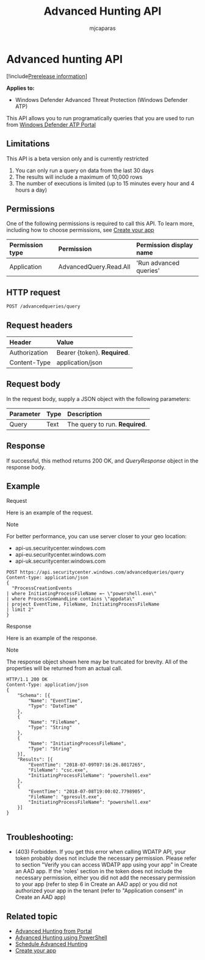 ﻿---
title: Advanced Hunting API
description: Use this API to run advanced queries
keywords: apis, supported apis, advanced hunting, query
search.product: eADQiWindows 10XVcnh
ms.prod: w10
ms.mktglfcycl: deploy
ms.sitesec: library
ms.pagetype: security
ms.author: macapara
author: mjcaparas
ms.localizationpriority: medium
ms.date: 12/08/2017
---

# Advanced hunting API

[!include[Prerelease information](prerelease.md)]

**Applies to:**

- Windows Defender Advanced Threat Protection (Windows Defender ATP)

This API allows you to run programatically queries that you are used to run from [Windows Defender ATP Portal](https://securitycenter.windows.com/hunting)


## Limitations
This API is a beta version only and is currently restricted
1. ​You can only run a query on data from the last 30 days
2. The results will include a maximum of 10,000 rows
3. The nu​mber of executions is limited​ (up to 15 minutes every hour and 4 hours a day)

## Permissions
One of the following permissions is required to call this API. To learn more, including how to choose permissions, see [Create your app](exposed-apis-windows-defender-advanced-threat-protection-new.md#create-an-app)

Permission type |	Permission	|	Permission display name
:---|:---|:---
Application |	AdvancedQuery.Read.All |	'Run advanced queries'

## HTTP request
```
POST /advancedqueries/query
```

## Request headers

Header | Value 
:---|:---
Authorization | Bearer {token}. **Required**.
Content-Type	| application/json

## Request body
In the request body, supply a JSON object with the following parameters:

Parameter |	Type	| Description
:---|:---|:---
Query |	Text |	The query to run. **Required**.

## Response
If successful, this method returns 200 OK, and _QueryResponse_ object in the response body.


## Example

Request

Here is an example of the request.

>[!NOTE]
>For better performance, you can use server closer to your geo location:
> - api-us.securitycenter.windows.com
> - api-eu.securitycenter.windows.com
> - api-uk.securitycenter.windows.com

```
POST https://api.securitycenter.windows.com/advancedqueries/query
Content-type: application/json
{
  "ProcessCreationEvents  
| where InitiatingProcessFileName =~ \"powershell.exe\"
| where ProcessCommandLine contains \"appdata\"
| project EventTime, FileName, InitiatingProcessFileName 
| limit 2"​
}
```

Response

Here is an example of the response.

>[!NOTE]
>The response object shown here may be truncated for brevity. All of the properties will be returned from an actual call.

```
HTTP/1.1 200 OK
Content-Type: application/json​
{
	"Schema": [{
		"Name": "EventTime",
		"Type": "DateTime"
	},
	{
		"Name": "FileName",
		"Type": "String"
	},
	{
		"Name": "InitiatingProcessFileName",
		"Type": "String"
	}],
	"Results": [{
		"EventTime": "2018-07-09T07:16:26.8017265",
		"FileName": "csc.exe",
		"InitiatingProcessFileName": "powershell.exe"
	},
	{
		"EventTime": "2018-07-08T19:00:02.7798905",
		"FileName": "gpresult.exe",
		"InitiatingProcessFileName": "powershell.exe"
	}]
}


```

## T​roubl​eshooting:

- (403) Forbidden.
	If you get this error when calling WDATP API, your token probably does not include the necessary permission.
	Please refer to section "Verify you can access WDATP app using your app" in Create an AAD app.
	If the 'roles' section in the token does not include the necessary permission, either you did not add the necessary permission to your app (refer to step 6 in Create an AAD app) or you did not authorized your app in the tenant (refer to "Application consent" in Create an AAD app​)


## Related topic
- [Advanced Hunting from Portal](advanced-hunting-windows-defender-advanced-threat-protection.md)
- [Advanced Hunting using PowerShell](run-advanced-query-windows-defender-advanced-threat-protection-sample-powershell.md)
- [Schedule Advanced Hunting](run-advanced-query-windows-defender-advanced-threat-protection-sample-ms-flow.md)
- [Create your app](exposed-apis-windows-defender-advanced-threat-protection-new.md)
